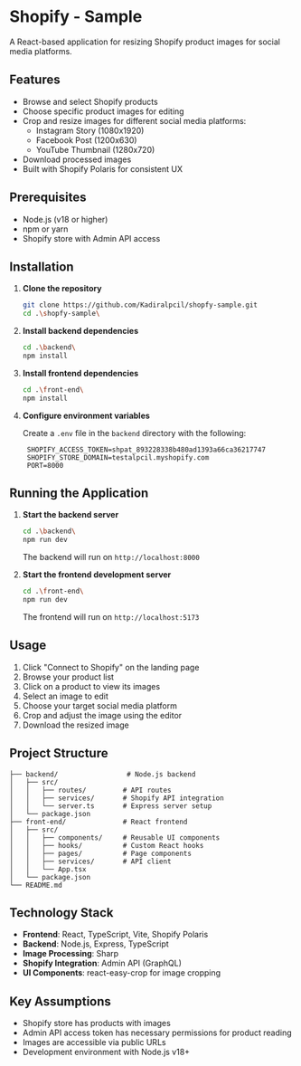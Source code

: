 # Shopify - Sample

A React-based application for resizing Shopify product images for social media platforms.

## Features

- Browse and select Shopify products
- Choose specific product images for editing
- Crop and resize images for different social media platforms:
  - Instagram Story (1080x1920)
  - Facebook Post (1200x630)
  - YouTube Thumbnail (1280x720)
- Download processed images
- Built with Shopify Polaris for consistent UX

## Prerequisites

- Node.js (v18 or higher)
- npm or yarn
- Shopify store with Admin API access

## Installation

1. **Clone the repository**
   ```bash
   git clone https://github.com/Kadiralpcil/shopfy-sample.git
   cd .\shopfy-sample\

   ```

2. **Install backend dependencies**
   ```bash
   cd .\backend\
   npm install
   ```

3. **Install frontend dependencies**
   ```bash
   cd .\front-end\
   npm install
   ```

4. **Configure environment variables**
   
   Create a `.env` file in the `backend` directory with the following:
   
   ```env
    SHOPIFY_ACCESS_TOKEN=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
    SHOPIFY_STORE_DOMAIN=testalpcil.myshopify.com
    PORT=8000
   ```

## Running the Application

1. **Start the backend server**
   ```bash
   cd .\backend\
   npm run dev
   ```
   The backend will run on `http://localhost:8000`

2. **Start the frontend development server**
   ```bash
   cd .\front-end\
   npm run dev
   ```
   The frontend will run on `http://localhost:5173`

## Usage

1. Click "Connect to Shopify" on the landing page
2. Browse your product list
3. Click on a product to view its images
4. Select an image to edit
5. Choose your target social media platform
6. Crop and adjust the image using the editor
7. Download the resized image

## Project Structure

```
├── backend/                 # Node.js backend
│   ├── src/
│   │   ├── routes/         # API routes
│   │   ├── services/       # Shopify API integration
│   │   └── server.ts       # Express server setup
│   └── package.json
├── front-end/              # React frontend
│   ├── src/
│   │   ├── components/     # Reusable UI components
│   │   ├── hooks/          # Custom React hooks
│   │   ├── pages/          # Page components
│   │   ├── services/       # API client
│   │   └── App.tsx
│   └── package.json
└── README.md
```

## Technology Stack

- **Frontend**: React, TypeScript, Vite, Shopify Polaris
- **Backend**: Node.js, Express, TypeScript
- **Image Processing**: Sharp
- **Shopify Integration**: Admin API (GraphQL)
- **UI Components**: react-easy-crop for image cropping

## Key Assumptions

- Shopify store has products with images
- Admin API access token has necessary permissions for product reading
- Images are accessible via public URLs
- Development environment with Node.js v18+



